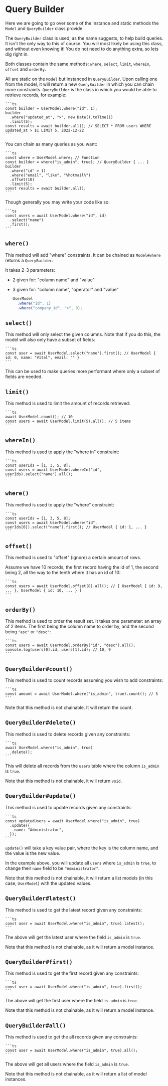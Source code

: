 # Query Builder

Here we are going to go over some of the instance and static methods the `Model`
and `QueryBuilder` class provide.

The `QueryBuilder` class is used, as the name suggests, to help build queries.
It isn't the only way to this of course. You will most likely be using this
class, and without even knowing it! You do not need to do anything extra, so
lets dig right in.

Both classes contain the same methods: `where`, `select`, `limit`, `whereIn`,
`offset` and `orderBy`.

All are static on the `Model` but instanced in `QueryBuilder`. Upon calling one
from the model, it will return a new `QueryBuilder` in which you can chain more
constraints. `QueryBuilder` is the class in which you would be able to retrieve
records, for example:

    ```ts
    const builder = UserModel.where("id", 1);
    builder
      .where("updated_at", ">", new Date().toTime())
      .limit(5);
    const results = await builder.all(); // SELECT * FROM users WHERE updated_at > $1 LIMIT 5, 2022-12-22
    ```

You can chain as many queries as you want:

    ```ts
    const where = UserModel.where; // Function
    const builder = where("is_admin", true); // QueryBuilder { ... }
    builder
      .where("id" > 1)
      .where("email", "like", "%hotmail%")
      .offset(10)
      .limit(5);
    const results = await builder.all();
    ```

Though generally you may write your code like so:

    ```ts
    const users = await UserModel.where("id", id)
      .select("name")
      .first();
    ```

## `where()`

This method will add "where" constraints. It can be chained as `Model#where`
returns a `QueryBuilder`.

It takes 2-3 parameters:

- 2 given for: "column name" and "value"
- 3 given for: "column name", "operator" and "value"

  ```ts
  UserModel
    .where("id", 1)
    .where("company_id", ">", 0);
  ```

## `select()`

This method will only select the given columns. Note that if you do this, the
model will also only have a subset of fields:

    ```ts
    const user = await UserModel.select("name").first(); // UserModel { id: 0, name: "Vital", email: "" }
    ```

This can be used to make queries more performant where only a subset of fields
are needed.

## `limit()`

This method is used to limit the amount of records retrieved:

    ```ts
    await UserModel.count(); // 10
    const users = await UserModel.limit(5).all(); // 5 items
    ```

## `whereIn()`

This method is used to apply the "where in" constraint:

    ```ts
    const userIds = [1, 3, 5, 8];
    const users = await UserModel.whereIn("id", userIds).select("name").all();
    ```

## `where()`

This method is used to apply the "where" constraint:

    ```ts
    const userIds = [1, 3, 5, 8];
    const users = await UserModel.where("id", userIds[0]).select("name").first(); // UserModel { id: 1, ... }
    ```

## `offset()`

This method is used to "offset" (ignore) a certain amount of rows.

Assume we have 10 records, the first record having the id of 1, the second being
2, all the way to the tenth where it has an id of 10:

    ```ts
    const users = await UserModel.offset(8).all(); // [ UserModel { id: 9, ... }, UserModel { id: 10, ... } ]
    ```

## `orderBy()`

This method is used to order the result set. It takes one parameter: an array of
2 items. The first being the column name to order by, and the second being
`"asc"` or `"desc"`:

    ```ts
    const users = await UserModel.orderBy("id", "desc").all();
    console.log(users[0].id, users[1].id); // 10, 9
    ```

## `QueryBuilder#count()`

This method is used to count records assuming you wish to add constraints:

    ```ts
    const amount = await UserModel.where("is_admin", true).count(); // 5
    ```

Note that this method is not chainable. It will return the count.

## `QueryBuilder#delete()`

This method is used to delete records given any constraints:

    ```ts
    await UserModel.where("is_admin", true)
      .delete();
    ```

This will delete all records from the `users` table where the column `is_admin`
is `true`.

Note that this method is not chainable, it will return `void`.

## `QueryBuilder#update()`

This method is used to update records given any constraints:

    ```ts
    const updatedUsers = await UserModel.where("is_admin", true)
      .update({
        name: "Administrator",
      });
    ```

`update()` will take a key value pair, where the key is the column name, and the
value is the new value.

In the example above, you will update all `users` where `is_admin` is `true`, to
change their `name` field to be `"Administrator"`.

Note that this method is not chainable, it will return a list models (in this
case, `UserModel`) with the updated values.

## `QueryBuilder#latest()`

This method is used to get the latest record given any constraints:

    ```ts
    const user = await UserModel.where("is_admin", true).latest();
    ```

The above will get the latest user where the field `is_admin` is `true`.

Note that this method is not chainable, as it will return a model instance.

## `QueryBuilder#first()`

This method is used to get the first record given any constraints:

    ```ts
    const user = await UserModel.where("is_admin", true).first();
    ```

The above will get the first user where the field `is_admin` is `true`.

Note that this method is not chainable, as it will return a model instance.

## `QueryBuilder#all()`

This method is used to get the all records given any constraints:

    ```ts
    const user = await UserModel.where("is_admin", true).all();
    ```

The above will get all users where the field `is_admin` is `true`.

Note that this method is not chainable, as it will return a list of model
instances.
